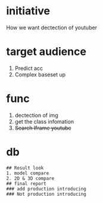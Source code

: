# initiative
How we want dectection of youtuber

# target audience
1. Predict acc
2. Complex baseset up
#  func
1. dectection of img
2. get the class infomation 
3. ~~Search Iframe youtube~~
# db
~~~table set for ~~
## Result look
1. model compare
2. 2D & 3D compare
## final report 
### add production introducing
### Not production introducing
